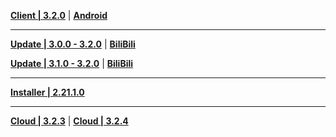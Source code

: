 **[Client | 3.2.0](https://autopatchcnws.yuanshen.com/client_app/download/pc_zip/20221024103540_fp3L3cHoDpo9eNeT/YuanShen_3.2.0.zip)** | **[Android](https://autopatchcnws.yuanshen.com/client_app/download/Android/20221024105331_bOTAbIxOuQ7A26Yu/mihoyo/yuanshen_3.2.0.apk)**

---

**[Update | 3.0.0 - 3.2.0](https://autopatchcnws.yuanshen.com/client_app/update/hk4e_cn/18/game_3.0.0_3.2.0_hdiff_VTro0ZXq4dKa6phJ.zip)** | **[BiliBili](https://autopatchcnws.yuanshen.com/client_app/update/hk4e_cn/17/game_3.0.0_3.2.0_hdiff_7MJvIE50djNhsUFY.zip)**

**[Update | 3.1.0 - 3.2.0](https://autopatchcnws.yuanshen.com/client_app/update/hk4e_cn/18/game_3.1.0_3.2.0_hdiff_jXM0eDiqdLA8oTf3.zip)** | **[BiliBili](https://autopatchcnws.yuanshen.com/client_app/update/hk4e_cn/17/game_3.1.0_3.2.0_hdiff_ys0JFCRQ3hU7Ldub.zip)**

---

**[Installer | 2.21.1.0](https://autopatchcnws.yuanshen.com/client_app/download/launcher/20221020171359_wFzRh7woLeexVqpX/mihoyo/yuanshen_setup_20221019133526.exe)**

---

**[Cloud | 3.2.3](https://autopatchcnws.yuanshen.com/client_app/download/cloudgame/pc/20221107202552_ZEeSfvRzlLPKIhln/mihoyo/yscloud_3.2.3.exe)** | **[Cloud | 3.2.4](https://autopatchcnws.yuanshen.com/client_app/download/cloudgame/pc/20221109204949_RCrLFZCuoIm0ixvX/mihoyo/yscloud_3.2.4.exe)**
